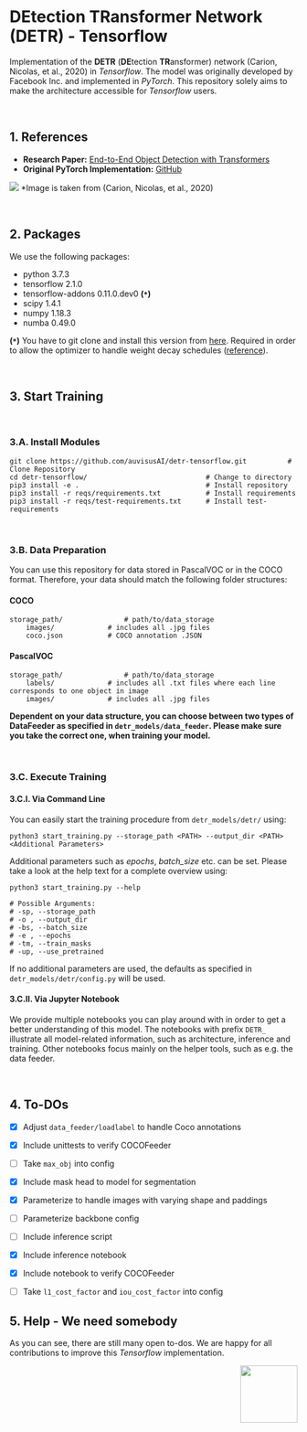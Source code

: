 # DEtection TRansformer Network (DETR) - Tensorflow

Implementation of the **DETR** (**DE**tection **TR**ansformer) network (Carion, Nicolas, et al., 2020) in *Tensorflow*. The model was originally developed by Facebook Inc. and implemented in *PyTorch*. This repository solely aims to make the architecture accessible for *Tensorflow* users.

&nbsp;
&nbsp;
## 1. References
- **Research Paper:** [End-to-End Object Detection with Transformers](https://arxiv.org/abs/2005.12872)
- **Original PyTorch Implementation:** [GitHub](https://github.com/facebookresearch/detr)

<img src="img/DETR.png">
*Image is taken from (Carion, Nicolas, et al., 2020)

&nbsp;
&nbsp;
## 2. Packages
We use the following packages:
- python 3.7.3
- tensorflow 2.1.0
- tensorflow-addons 0.11.0.dev0 **(`*`)**
- scipy 1.4.1
- numpy 1.18.3
- numba 0.49.0

**(`*`)** You have to git clone and install this version from [here](https://github.com/tensorflow/addons.git). Required in order to allow the optimizer to handle weight decay schedules ([reference](https://github.com/tensorflow/addons/commit/b9f9ac5cc54c9c2169a8197d0d61adcb42b764e2)).

&nbsp;
&nbsp;
## 3. Start Training

&nbsp;
### 3.A. Install Modules
```console
git clone https://github.com/auvisusAI/detr-tensorflow.git 			# Clone Repository
cd detr-tensorflow/								# Change to directory
pip3 install -e .								# Install repository
pip3 install -r reqs/requirements.txt			# Install requirements
pip3 install -r reqs/test-requirements.txt		# Install test-requirements
```

&nbsp;
### 3.B. Data Preparation

You can use this repository for data stored in PascalVOC or in the COCO format. Therefore, your data should match the following folder structures:

#### COCO
```console
storage_path/				# path/to/data_storage
	images/				# includes all .jpg files
	coco.json 			# COCO annotation .JSON
```

#### PascalVOC
```console
storage_path/				# path/to/data_storage
	labels/				# includes all .txt files where each line corresponds to one object in image
	images/				# includes all .jpg files
```

**Dependent on your data structure, you can choose between two types of DataFeeder as specified in `detr_models/data_feeder`. Please make sure you take the correct one, when training your model.**


&nbsp;
### 3.C. Execute Training

#### 3.C.I. Via Command Line
You can easily start the training procedure from `detr_models/detr/` using:

```console
python3 start_training.py --storage_path <PATH> --output_dir <PATH> <Additional Parameters>
```

Additional parameters such as *epochs*, *batch_size* etc. can be set. Please take a look at the help text for a complete overview using:

```console
python3 start_training.py --help

# Possible Arguments:
# -sp, --storage_path
# -o , --output_dir
# -bs, --batch_size
# -e , --epochs
# -tm, --train_masks
# -up, --use_pretrained
```

If no additional parameters are used, the defaults as specified in `detr_models/detr/config.py` will be used.

#### 3.C.II. Via Jupyter Notebook

We provide multiple notebooks you can play around with in order to get a better understanding of this model.
The notebooks with prefix `DETR_` illustrate all model-related information, such as architecture, inference and training. Other notebooks focus mainly on the helper tools, such as e.g. the data feeder.


&nbsp;
&nbsp;
## 4. To-DOs
- [x] Adjust `data_feeder/loadlabel` to handle Coco annotations
- [x] Include unittests to verify COCOFeeder
- [ ] Take `max_obj` into config
- [x] Include mask head to model for segmentation
- [x] Parameterize to handle images with varying shape and paddings
- [ ] Parameterize backbone config
- [ ] Include inference script
- [x] Include inference notebook
- [x] Include notebook to verify COCOFeeder
- [ ] Take `l1_cost_factor` and `iou_cost_factor` into config


## 5. Help - We need somebody

As you can see, there are still many open to-dos. We are happy for all contributions to improve this *Tensorflow* implementation.


<img align="right" src="img/auvisus.svg" width="100" >
